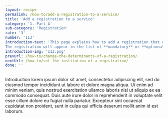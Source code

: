 ```yaml
---
layout: recipe
permalink: /how-to/add-a-registration-to-a-service/
title: 'Add a registration to a service'
category: '1. Part A'
sub-category: 'Registration'
rate: '3'
number: '113'
introduction-text: 'This page explains how to add a registration that can be chosen by the user in the guide.<br>
The registration will appear in the list of **mandatory** or **optional** registrations when it determinant is set in the preliminary questions. The user will then be able to select it or leave it unchecked if he/she has already process this registration.<br>A registration must be configured with it certificate(s), requirement(s), cost, etc.'
introduction-img: '113.png'
prevUrl: /how-to/change-the-determinants-of-a-registration/
nextUrl: /how-to/set-the-institution-of-a-registration/
done: ''
---
```


Introduction lorem ipsum dolor sit amet, consectetur adipiscing elit, sed do eiusmod tempor incididunt ut labore et dolore magna aliqua. Ut enim ad minim veniam, quis nostrud exercitation ullamco laboris nisi ut aliquip ex ea commodo consequat. Duis aute irure dolor in reprehenderit in voluptate velit esse cillum dolore eu fugiat nulla pariatur. Excepteur sint occaecat cupidatat non proident, sunt in culpa qui officia deserunt mollit anim id est laborum.

